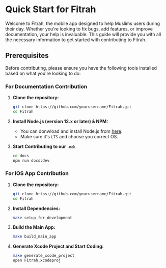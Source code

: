 # Quick Start for Fitrah

Welcome to Fitrah, the mobile app designed to help Muslims users during their day. Whether you're looking to fix bugs, add features, or improve documentation, your help is invaluable. This guide will provide you with all the necessary information to get started with contributing to Fitrah.

## Prerequisites

Before contributing, please ensure you have the following tools installed based on what you're looking to do:

### For Documentation Contribution

1. **Clone the repository:**
    ```bash
    git clone https://github.com/yourusername/Fitrah.git
    cd Fitrah
    ```

2. **Install Node.js (version 12.x or later) & NPM:**
    - You can donwload and install Node.js from [here](https://nodejs.org/en/download/).
    - Make sure it's `LTS` and choose you correct OS.

3. **Start Contributing to our `.md`:**
    ```bash
    cd docs
    npm run docs:dev
    ```

### For iOS App Contribution

1. **Clone the repository:**
    ```bash
    git clone https://github.com/yourusername/Fitrah.git
    cd Fitrah
    ```

2. **Install Dependencies:**
    ```bash
    make setup_for_development
    ```

3. **Build the Main App:**
    ```bash
    make build_main_app
    ```

4. **Generate Xcode Project and Start Coding:**
    ```bash
    make generate_xcode_project
    open Fitrah.xcodeproj
    ```